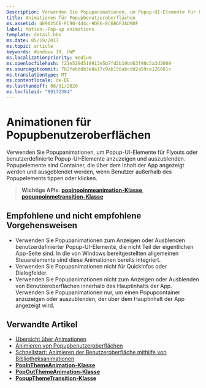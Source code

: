 ```yaml
---
Description: Verwenden Sie Popupanimationen, um Popup-UI-Elemente für Flyouts oder benutzerdefinierte Popup-UI-Elemente anzuzeigen und auszublenden. Popupelemente sind Container, die über dem Inhalt der App angezeigt werden und ausgeblendet werden, wenn Benutzer außerhalb des Popupelements tippen oder klicken.
title: Animationen für Popupbenutzeroberflächen
ms.assetid: 4E9025CE-FC90-4d4c-9DE6-EC6B6F2AD9DF
label: Motion--Pop-up animations
template: detail.hbs
ms.date: 05/19/2017
ms.topic: article
keywords: Windows 10, UWP
ms.localizationpriority: medium
ms.openlocfilehash: f21e529d519913e5b7fd2b19bd63f40c5a3d2009
ms.sourcegitcommit: 7b2febddb3e8a17c9ab158abcdd2a59ce126661c
ms.translationtype: MT
ms.contentlocale: de-DE
ms.lasthandoff: 08/31/2020
ms.locfileid: "89172384"
---
```

# <a name="pop-up-ui-animations"></a>Animationen für Popupbenutzeroberflächen



Verwenden Sie Popupanimationen, um Popup-UI-Elemente für Flyouts oder benutzerdefinierte Popup-UI-Elemente anzuzeigen und auszublenden. Popupelemente sind Container, die über dem Inhalt der App angezeigt werden und ausgeblendet werden, wenn Benutzer außerhalb des Popupelements tippen oder klicken.

> **Wichtige APIs**: [**popinpoinmeanimation-Klasse**](/uwp/api/Windows.UI.Xaml.Media.Animation.PopInThemeAnimation), [**popuppoinmetransition-Klasse**](/uwp/api/Windows.UI.Xaml.Media.Animation.PopupThemeTransition)


## <a name="dos-and-donts"></a>Empfohlene und nicht empfohlene Vorgehensweisen


-   Verwenden Sie Popupanimationen zum Anzeigen oder Ausblenden benutzerdefinierter Popup-UI-Elemente, die nicht Teil der eigentlichen App-Seite sind. In die von Windows bereitgestellten allgemeinen Steuerelemente sind diese Animationen bereits integriert.
-   Verwenden Sie Popupanimationen nicht für QuickInfos oder Dialogfelder.
-   Verwenden Sie Popupanimationen nicht zum Anzeigen oder Ausblenden von Benutzeroberflächen innerhalb des Hauptinhalts der App. Verwenden Sie Popupanimationen nur, um einen Popupcontainer anzuzeigen oder auszublenden, der über dem Hauptinhalt der App angezeigt wird.

## <a name="related-articles"></a>Verwandte Artikel

* [Übersicht über Animationen](./xaml-animation.md)
* [Animieren von Popupbenutzeroberflächen](/previous-versions/windows/apps/jj649433(v=win.10))
* [Schnellstart: Animieren der Benutzeroberfläche mithilfe von Bibliotheksanimationen](/previous-versions/windows/apps/hh452703(v=win.10))
* [**PopInThemeAnimation-Klasse**](/uwp/api/Windows.UI.Xaml.Media.Animation.PopInThemeAnimation)
* [**PopOutThemeAnimation-Klasse**](/uwp/api/Windows.UI.Xaml.Media.Animation.PopOutThemeAnimation)
* [**PopupThemeTransition-Klasse**](/uwp/api/Windows.UI.Xaml.Media.Animation.PopupThemeTransition)

 

 